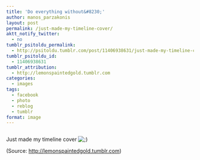 ```yaml
---
title: 'Do everything without&#8230;'
author: manos_parzakonis
layout: post
permalink: /just-made-my-timeline-cover/
aktt_notify_twitter:
  - no
tumblr_psitoldu_permalink:
  - http://psitoldu.tumblr.com/post/11406938631/just-made-my-timeline-cover
tumblr_psitoldu_id:
  - 11406938631
tumblr_attribution:
  - http://lemonspaintedgold.tumblr.com
categories:
  - images
tags:
  - facebook
  - photo
  - reblog
  - tumblr
format: image
---
```

<a href="http://lemonspaintedgold.tumblr.com" rel="attachment wp-att-1601"><img class="alignnone size-full wp-image-1601" src="http://i1.wp.com/www.statsravingmad.com/blog/wp-content/uploads/2012/07/tumblr_lsuwn857NK1qlxqeio1_500.jpg?resize=500%2C334" alt="" data-recalc-dims="1" /></a>

Just made my timeline cover <img src="http://i1.wp.com/www.statsravingmad.com/wp-includes/images/smilies/icon_wink.gif?w=768" alt=";)" class="wp-smiley" data-recalc-dims="1" />

<div class="attribution">
  (<span>Source:</span> <a href="http://lemonspaintedgold.tumblr.com">http://lemonspaintedgold.tumblr.com</a>)
</div>